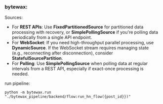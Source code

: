 ### bytewax:

Sources:

- For **REST APIs**: Use **FixedPartitionedSource** for partitioned data processing with recovery, or **SimplePollingSource** if you're polling data periodically from a single API endpoint.
- For **WebSocket**: If you need high-throughput parallel processing, use **DynamicSource**. If the WebSocket stream requires managing state (e.g., reconnecting after disconnection), consider **StatefulSourcePartition**.
- For **Polling**: Use **SimplePollingSource** when polling data at regular intervals from a REST API, especially if exact-once processing is needed.


run pipeline:

`python -m bytewax.run "./bytewax_pipeline/backend/flow:run_hn_flow({post_id}})"
`